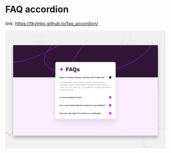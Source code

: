 # FAQ accordion
link: https://tkvlnko.github.io/faq_accordion/


![Design preview for the FAQ accordion coding challenge](./design/desktop-preview.jpg)
